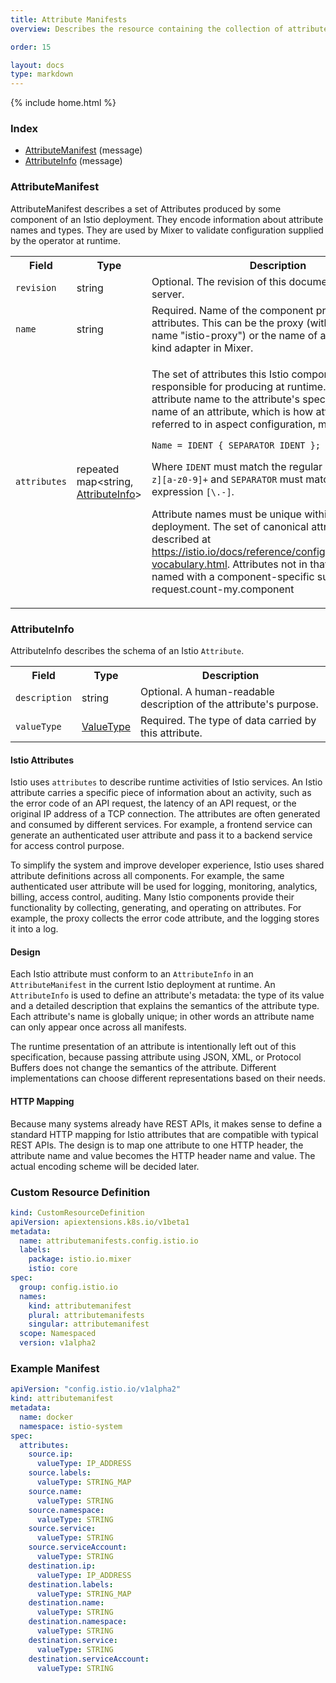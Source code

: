 ```yaml
---
title: Attribute Manifests
overview: Describes the resource containing the collection of attributes known to Mixer at runtime.

order: 15

layout: docs
type: markdown
---
```

{% include home.html %}

### Index

* [AttributeManifest](#istio.mixer.v1.config.AttributeManifest)
(message)
* [AttributeInfo](#istio.mixer.v1.config.AttributeManifest.AttributeInfo)
(message)

<a name="istio.mixer.v1.config.AttributeManifest"></a> 
### AttributeManifest

AttributeManifest describes a set of Attributes produced by some component of an
Istio deployment. They encode information about attribute names and types. They
are used by Mixer to validate configuration supplied by the operator at runtime.

<table>
 <tr>
  <th>Field</th>
  <th>Type</th>
  <th>Description</th>
 </tr>
<a name="istio.mixer.v1.config.AttributeManifest.revision"></a>
 <tr>
  <td><code>revision</code></td>
  <td>string</td>
  <td>Optional. The revision of this document. Assigned by server.</td>
 </tr>
<a name="istio.mixer.v1.config.AttributeManifest.name"></a>
 <tr>
  <td><code>name</code></td>
  <td>string</td>
  <td>Required. Name of the component producing these attributes. This can be the proxy (with the canonical name "istio-proxy") or the name of an <code>attributes</code> kind adapter in Mixer.</td>
 </tr>
<a name="istio.mixer.v1.config.AttributeManifest.attributes"></a>
 <tr>
  <td><code>attributes</code></td>
  <td>repeated map&lt;string, <a href="#istio.mixer.v1.config.AttributeManifest.AttributeInfo">AttributeInfo</a>&gt;</td>
  <td><p>The set of attributes this Istio component will be responsible for producing at runtime. We map from attribute name to the attribute's specification. The name of an attribute, which is how attributes are referred to in aspect configuration, must conform to:</p>
<pre><code>Name = IDENT { SEPARATOR IDENT };
</code></pre><p>Where <code>IDENT</code> must match the regular expression <code>[a-z][a-z0-9]+</code> and <code>SEPARATOR</code> must match the regular expression <code>[\.-]</code>.</p><p>Attribute names must be unique within a single Istio deployment. The set of canonical attributes are described at <a href="https://istio.io/docs/reference/config/mixer/attribute-vocabulary.html">https://istio.io/docs/reference/config/mixer/attribute-vocabulary.html</a>. Attributes not in that list should be named with a component-specific suffix such as request.count-my.component</p></td>
 </tr>
</table>

<a name="istio.mixer.v1.config.AttributeManifest.AttributeInfo"></a>
### AttributeInfo
AttributeInfo describes the schema of an Istio `Attribute`.

<table>
 <tr>
  <th>Field</th>
  <th>Type</th>
  <th>Description</th>
 </tr>
<a name="istio.mixer.v1.config.AttributeManifest.AttributeInfo.description"></a>
 <tr>
  <td><code>description</code></td>
  <td>string</td>
  <td>Optional. A human-readable description of the attribute's purpose.</td>
 </tr>
<a name="istio.mixer.v1.config.AttributeManifest.AttributeInfo.valueType"></a>
 <tr>
  <td><code>valueType</code></td>
  <td><a href="{{home}}/docs/reference/config/mixer/value-type.html#istio.mixer.v1.config.descriptor.ValueType">ValueType</a></td>
  <td>Required. The type of data carried by this attribute.</td>
 </tr>
</table>

<a name="rpcIstio.mixer.v1.configIstio.mixer.v1.config.AttributeManifest.AttributeInfoDescriptionSubsectionSubsection"></a>
#### Istio Attributes
Istio uses `attributes` to describe runtime activities of Istio services.
An Istio attribute carries a specific piece of information about an activity,
such as the error code of an API request, the latency of an API request, or the
original IP address of a TCP connection. The attributes are often generated
and consumed by different services. For example, a frontend service can
generate an authenticated user attribute and pass it to a backend service for
access control purpose.

To simplify the system and improve developer experience, Istio uses
shared attribute definitions across all components. For example, the same
authenticated user attribute will be used for logging, monitoring, analytics,
billing, access control, auditing. Many Istio components provide their
functionality by collecting, generating, and operating on attributes.
For example, the proxy collects the error code attribute, and the logging
stores it into a log.

<a name="rpcIstio.mixer.v1.configIstio.mixer.v1.config.AttributeManifest.AttributeInfoDescriptionSubsectionSubsection_1"></a>
#### Design
Each Istio attribute must conform to an `AttributeInfo` in an
`AttributeManifest` in the current Istio deployment at runtime. An
`AttributeInfo` is used to define an attribute's
metadata: the type of its value and a detailed description that explains
the semantics of the attribute type. Each attribute's name is globally unique;
in other words an attribute name can only appear once across all manifests.

The runtime presentation of an attribute is intentionally left out of this
specification, because passing attribute using JSON, XML, or Protocol Buffers
does not change the semantics of the attribute. Different implementations
can choose different representations based on their needs.

<a name="rpcIstio.mixer.v1.configIstio.mixer.v1.config.AttributeManifest.AttributeInfoDescriptionSubsectionSubsection_2"></a>
#### HTTP Mapping
Because many systems already have REST APIs, it makes sense to define a
standard HTTP mapping for Istio attributes that are compatible with typical
REST APIs. The design is to map one attribute to one HTTP header, the
attribute name and value becomes the HTTP header name and value. The actual
encoding scheme will be decided later.

### Custom Resource Definition

```yaml
kind: CustomResourceDefinition
apiVersion: apiextensions.k8s.io/v1beta1
metadata:
  name: attributemanifests.config.istio.io
  labels:
    package: istio.io.mixer
    istio: core
spec:
  group: config.istio.io
  names:
    kind: attributemanifest
    plural: attributemanifests
    singular: attributemanifest
  scope: Namespaced
  version: v1alpha2
```

### Example Manifest

```yaml
apiVersion: "config.istio.io/v1alpha2"
kind: attributemanifest
metadata:
  name: docker
  namespace: istio-system
spec:
  attributes:
    source.ip:
      valueType: IP_ADDRESS
    source.labels:
      valueType: STRING_MAP
    source.name:
      valueType: STRING
    source.namespace:
      valueType: STRING
    source.service:
      valueType: STRING
    source.serviceAccount:
      valueType: STRING
    destination.ip:
      valueType: IP_ADDRESS
    destination.labels:
      valueType: STRING_MAP
    destination.name:
      valueType: STRING
    destination.namespace:
      valueType: STRING
    destination.service:
      valueType: STRING
    destination.serviceAccount:
      valueType: STRING
```